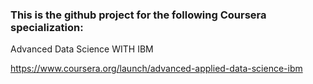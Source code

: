 ### This is the github project for the following Coursera specialization:

Advanced Data Science WITH IBM

https://www.coursera.org/launch/advanced-applied-data-science-ibm

